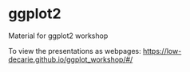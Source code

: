 # ggplot2
Material for ggplot2 workshop

To view the presentations as webpages:
https://low-decarie.github.io/ggplot_workshop/#/
